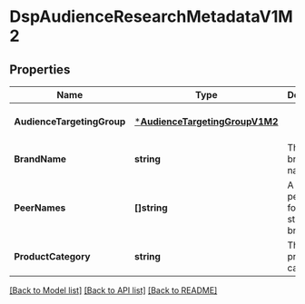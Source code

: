 # DspAudienceResearchMetadataV1M2

## Properties
Name | Type | Description | Notes
------------ | ------------- | ------------- | -------------
**AudienceTargetingGroup** | [***AudienceTargetingGroupV1M2**](AudienceTargetingGroupV1M2.md) |  | [optional] [default to null]
**BrandName** | **string** | The study brand name. | [optional] [default to null]
**PeerNames** | **[]string** | A list of peer names for the study brand. | [optional] [default to null]
**ProductCategory** | **string** | The study product category. | [optional] [default to null]

[[Back to Model list]](../README.md#documentation-for-models) [[Back to API list]](../README.md#documentation-for-api-endpoints) [[Back to README]](../README.md)

